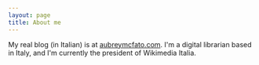 ```yaml
---
layout: page
title: About me 
---
```


My real blog (in Italian) is at [aubreymcfato.com](http://aubreymcfato.com). 
I'm a digital librarian based in Italy, and I'm currently the president of Wikimedia Italia. 
